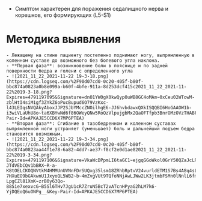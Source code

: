 - Симптом характерен для поражения седалищного нерва и корешков, его
  формирующих (L5-S1)
# Методика выявления
	- Лежащему на спине пациенту постепенно поднимают ногу, выпрямленную в коленном суставе до возможного без болевого угла наклона.
	- **Первая фаза**: возникновение боли в пояснице и по задней поверхности бедра и голени с определенного угла
	- ![2021_11_22_2021-11-22 19-3-18.png](https://cdn.logseq.com/%2F90d07cd0-0c20-405f-b80f-bbc874a0823a0b8e099a-b60f-4bfe-911a-8d253dcf415c2021_11_22_2021-11-22%2019-3-18.png?Expires=4791197095&Signature=dnO1YW0gX0kwQypOuWB8GC4oMAm~0xCeu02WTowM-zblHtI4siM1gf3ZYkZ6oPucBupud6O79VzKxc-l43LEIqsNVQAkyAboxJJP2SJbYMccZNOilhgE6-JJ6hvbdawxQXkISQQBI6HoGAAOW1b-i3wiVLaUhU8o~ta6XBYwNd6f86OWeyQNw5RoQzVlpujgbMx2QaOFTfpb3BnrOMzOVzTHABF~Sytu3PYLmiKzJ8QkmYan4krh3eNAO8ajhKEvj5fnWRC3WECVlCj5QpkXbYS~A6NUVncuSCp9UDLqpLemd78Qnjk6wAmKt6MXXAo2KulVU9Fzd2x2pJPH~06jrA__&Key-Pair-Id=APKAJE5CCD6X7MP6PTEA)
	- **Вторая фаза**: Сгибание в тазобедренном и коленном суставах выпрямленной ноги устраняет (уменьшает) боль и дальнейший подъем бедра становится возможным.
	- ![2021_11_22_2021-11-22 19-3-34.png](https://cdn.logseq.com/%2F90d07cd0-0c20-405f-b80f-bbc874a0823aa44f1e78-6a82-4dd7-ae37-f8cf2e0d1ae82021_11_22_2021-11-22%2019-3-34.png?Expires=4791197106&Signature=VkaWcDPpmLI6taGC1~ejgqGGoWkol0GrY50QZaJcLReQj-JTdVEbCQv1bBRX~R-a-K8tOELCKOQNVtkM4HMMUnUVNnFDrSUQxg35lsm18ZRhbRptvV24vurldETM1S7Bs4A8q4sLN8r-7HXuEO9bGAkwnU1JxyoQL5WB2~b~4mZvgVUt9TQfoNNjAwLJWw2LK3jtmbFSMn0lNnlL6fmKEepEwHRerZH8PizihqUex8zR0pSXmZuroZSbH4-LpgCZl81XmK~zrB0y63Qo-885ie7xexvcG~B5Sl6THv7JgU1cR7ZruN5BcT2vATcnHPyaG2hLM7k6-YjDQEoQ6uONPg__&Key-Pair-Id=APKAJE5CCD6X7MP6PTEA)